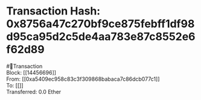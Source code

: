 
Transaction Hash: 0x8756a47c270bf9ce875febff1df98d95ca95d2c5de4aa783e87c8552e6f62d89
====================================================================================
  
#💸Transaction  
Block: [[14456696]]  
From: [[0xa5409ec958c83c3f309868babaca7c86dcb077c1]]  
To: [[]]  
Transferred: 0.0 Ether